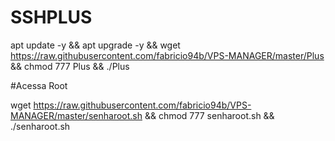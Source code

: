# SSHPLUS

apt update -y && apt upgrade -y && wget https://raw.githubusercontent.com/fabricio94b/VPS-MANAGER/master/Plus && chmod 777 Plus && ./Plus


#Acessa Root

wget https://raw.githubusercontent.com/fabricio94b/VPS-MANAGER/master/senharoot.sh && chmod 777 senharoot.sh && ./senharoot.sh
